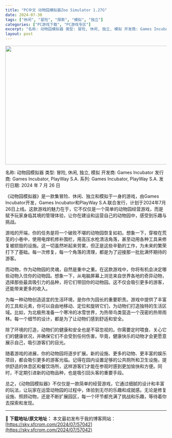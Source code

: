 ```yaml
---
title: "PC中文 动物园模拟器Zoo Simulator 1.27G"
date: 2024-07-30
tags: ["休闲", "冒险", "探索", "模拟", "独立"]
categories: ["PC游戏下载", "PC游戏专区"]
excerpt: "名称: 动物园模拟器 类型: 冒险, 休闲, 独立, 模拟 开发商: Games Incubator 发行商: Games Incubator, PlayWay S.A. 系列: Games Incubator, PlayWay S.A. 发行日期: 2024 年 7 月 26 日 《动物园模拟器》&hellip;"
layout: post
---
```


<img class="aligncenter size-full wp-image-57043" src="https://sky.sfcrom.com/wp-content/uploads/2024/07/202407300058064.webp" alt="" width="660" height="370" />

名称: 动物园模拟器
类型: 冒险, 休闲, 独立, 模拟
开发商: Games Incubator
发行商: Games Incubator, PlayWay S.A.
系列: Games Incubator, PlayWay S.A.
发行日期: 2024 年 7 月 26 日

《动物园模拟器》是一款集冒险、休闲、独立和模拟于一身的游戏，由Games Incubator开发，Games Incubator和PlayWay S.A.联合发行，计划于2024年7月26日上线。这款游戏的魅力在于，它不仅仅是一个简单的动物园经营游戏，而是赋予玩家身临其境的管理体验，让你在建设和运营自己的动物园中，感受到乐趣与挑战。

游戏的开端，你的任务是将一个破败不堪的动物园恢复如初。想象一下，穿梭在荒芜的小巷中，使用电焊机修补围栏，用高压水枪清洁角落，甚至动用各种工具来修复被损毁的设施。这一切虽然听起来劳累，但正是这些辛勤的工作，为未来的繁荣打下了基础。每一次修复，每一个角落的清理，都是为了迎接那一批批满怀期待的游客。

而动物，作为动物园的灵魂，自然是重中之重。在这款游戏中，你将有机会决定哪些动物入住你的动物园。想象一下，从电脑屏幕上浏览来自世界各地的奇异动物，选择那些最具吸引力的品种，将它们带回你的动物园。这不仅会吸引更多的游客，还能带来更多的收入。

为每一种动物创造适宜的生活环境，是你作为园长的重要职责。游戏中提供了丰富的工具和元素，你可以自由地移动、定位和旋转它们，为动物们打造独特的生活区域。比如，为北极熊准备一个寒冷的冰雪世界，为热带鸟类营造一个茂密的热带雨林。每一个细节的设计，都是为了让动物们感到舒适和安全。

除了环境的打造，动物们的健康和安全也是不容忽视的。你需要定时喂食、关心它们的健康状况，并确保它们不会受到任何伤害。毕竟，健康快乐的动物才会更愿意展示自己，吸引游客们的目光。

随着游戏的进展，你的动物园将逐步扩展。新的设施、更多的动物、更丰富的娱乐项目，都会吸引更多的游客光临。记得在园内设置足够的公共厕所和卫生设施，提供舒适的休息区和餐饮场所，这样游客们才能在参观时感到更加愉快和方便。同时，不定期引进新的动物品种，也是吸引回头客的重要手段。

总之，《动物园模拟器》不仅仅是一款简单的经营游戏，它通过细腻的设计和丰富的玩法，让玩家在运营动物园的过程中，体验到无尽的乐趣和成就感。无论是修复设施、照顾动物，还是不断扩展园区，每一个环节都充满了挑战和乐趣，等待着你去探索和发现。

---
📖 **下载地址/原文地址：** 本文最初发布于我的博客网站：[https://sky.sfcrom.com/2024/07/57042](https://sky.sfcrom.com/2024/07/57042)
